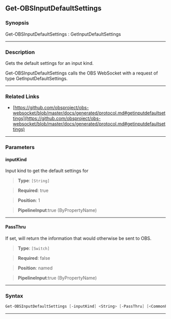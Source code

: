 Get-OBSInputDefaultSettings
---------------------------
### Synopsis
Get-OBSInputDefaultSettings : GetInputDefaultSettings

---
### Description

Gets the default settings for an input kind.


Get-OBSInputDefaultSettings calls the OBS WebSocket with a request of type GetInputDefaultSettings.

---
### Related Links
* [https://github.com/obsproject/obs-websocket/blob/master/docs/generated/protocol.md#getinputdefaultsettings](https://github.com/obsproject/obs-websocket/blob/master/docs/generated/protocol.md#getinputdefaultsettings)



---
### Parameters
#### **inputKind**

Input kind to get the default settings for



> **Type**: ```[String]```

> **Required**: true

> **Position**: 1

> **PipelineInput**:true (ByPropertyName)



---
#### **PassThru**

If set, will return the information that would otherwise be sent to OBS.



> **Type**: ```[Switch]```

> **Required**: false

> **Position**: named

> **PipelineInput**:true (ByPropertyName)



---
### Syntax
```PowerShell
Get-OBSInputDefaultSettings [-inputKind] <String> [-PassThru] [<CommonParameters>]
```
---
